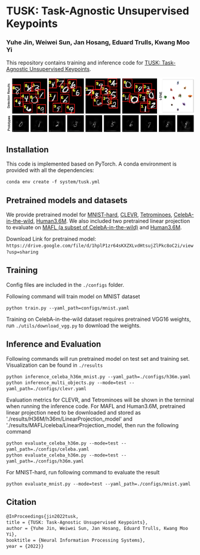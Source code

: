 # TUSK: Task-Agnostic Unsupervised Keypoints
### Yuhe Jin, Weiwei Sun, Jan Hosang, Eduard Trulls, Kwang Moo Yi
This repository contains training and inference code for [TUSK: Task-Agnostic Unsupervised Keypoints](https://arxiv.org/abs/2206.08460).

![alt text](https://github.com/ubc-vision/TUSK/blob/main/images/mnist_results.png)
## Installation
This code is implemented based on PyTorch. A conda environment is provided with all the dependencies:
```
conda env create -f system/tusk.yml
```
## Pretrained models and datasets
We provide pretrained model for [MNIST-hard](https://www.cs.ubc.ca/research/kmyi_data/files/2021/mist/mnist_hard.zip), [CLEVR](https://github.com/deepmind/multi_object_datasets#clevr-with-masks), [Tetrominoes](https://github.com/deepmind/multi_object_datasets#tetrominoes), [CelebA-in-the-wild](https://mmlab.ie.cuhk.edu.hk/projects/CelebA.html), [Human3.6M](http://vision.imar.ro/human3.6m/description.php). We also included two pretrained linear projection to evaluate on [MAFL (a subset of CelebA-in-the-wild)](https://github.com/zhzhanp/TCDCN-face-alignment/tree/master/MAFL) and [Human3.6M](http://vision.imar.ro/human3.6m/description.php).

Download Link for pretrained model: 
`https://drive.google.com/file/d/1hplP1zr64sKXZXLvdHtsujZlPkc8oC2i/view?usp=sharing`
## Training
Config files are included in the `./configs` folder.

Following command will train model on MNIST dataset
```
python train.py --yaml_path=configs/mnist.yaml
```

Training on CelebA-in-the-wild dataset requires pretrained VGG16 weights, run `./utils/download_vgg.py` to download the weights.

## Inference and Evaluation
Following commands will run pretrained model on test set and training set. Visualization can be found in `./results`
```
python inference_celeba_h36m_mnist.py --yaml_path=./configs/h36m.yaml
python inference_multi_objects.py --mode=test --yaml_path=./configs/clevr.yaml
```

Evaluation metrics for CLEVR, and Tetrominoes will be shown in the terminal when running the inference code. For MAFL and Human3.6M, pretrained linear projection need to be downloaded and stored as './results/H36M/h36m/LinearProjection_model' and './results/MAFL/celeba/LinearProjection_model, then run the following command
```
python evaluate_celeba_h36m.py --mode=test --yaml_path=./configs/celeba.yaml
python evaluate_celeba_h36m.py --mode=test --yaml_path=./configs/h36m.yaml
```
For MNIST-hard, run following command to evaluate the result
```
python evaluate_mnist.py --mode=test --yaml_path=./configs/mnist.yaml
```
## Citation
```
@InProceedings{jin2022tusk,
title = {TUSK: Task-Agnostic Unsupervised Keypoints},
author = {Yuhe Jin, Weiwei Sun, Jan Hosang, Eduard Trulls, Kwang Moo Yi},
booktitle = {Neural Information Processing Systems},
year = {2022}}
```
